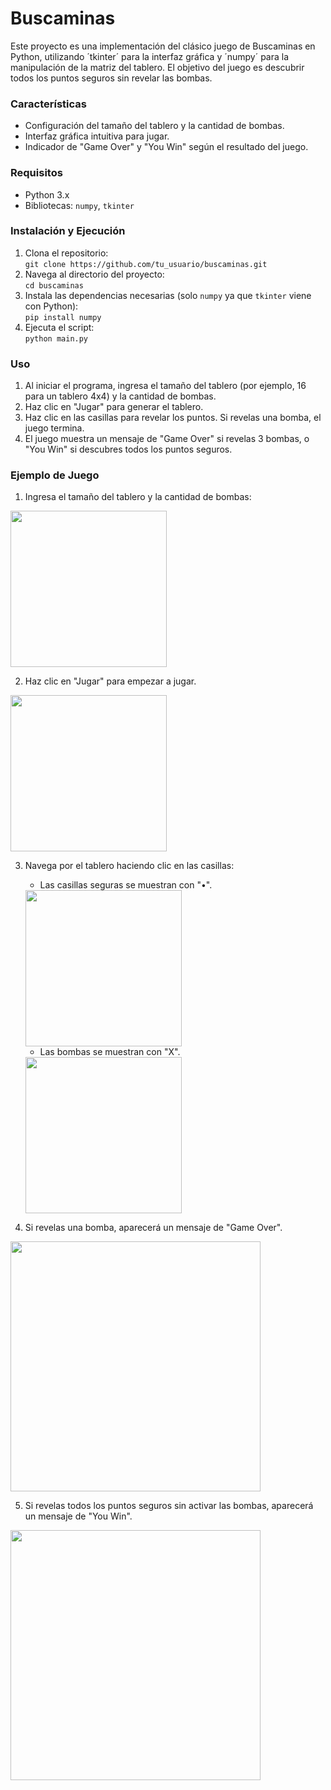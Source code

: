 # Buscaminas

Este proyecto es una implementación del clásico juego de Buscaminas en Python, utilizando ´tkinter´ para la interfaz gráfica y ´numpy´ para la manipulación de la matriz del tablero. El objetivo del juego es descubrir todos los puntos seguros sin revelar las bombas.

### Características
* Configuración del tamaño del tablero y la cantidad de bombas.
* Interfaz gráfica intuitiva para jugar.
* Indicador de "Game Over" y "You Win" según el resultado del juego.

### Requisitos
* Python 3.x
* Bibliotecas: `numpy`, `tkinter`

### Instalación y Ejecución

1. Clona el repositorio: \
   `git clone https://github.com/tu_usuario/buscaminas.git`
3. Navega al directorio del proyecto: \
   `cd buscaminas`
5. Instala las dependencias necesarias (solo `numpy` ya que `tkinter` viene con Python): \
   `pip install numpy`
7. Ejecuta el script: \
   `python main.py`
   
### Uso
1. Al iniciar el programa, ingresa el tamaño del tablero (por ejemplo, 16 para un tablero 4x4) y la cantidad de bombas.
2. Haz clic en "Jugar" para generar el tablero.
3. Haz clic en las casillas para revelar los puntos. Si revelas una bomba, el juego termina.
4. El juego muestra un mensaje de "Game Over" si revelas 3 bombas, o "You Win" si descubres todos los puntos seguros.

### Ejemplo de Juego

1. Ingresa el tamaño del tablero y la cantidad de bombas:
  <img src='https://github.com/byTitoEmiljo/buscaminas/assets/119460094/7e0817ef-69d9-4dc0-9b17-2ed6e62861a4' width='250'>

2. Haz clic en "Jugar" para empezar a jugar.
  <img src='https://github.com/byTitoEmiljo/buscaminas/assets/119460094/01c48893-e19f-4409-9ba3-779729740121' width='250'>

3. Navega por el tablero haciendo clic en las casillas:
   * Las casillas seguras se muestran con "•".
    <img src='https://github.com/byTitoEmiljo/buscaminas/assets/119460094/1b30d693-f89b-4d97-95f3-a2490b502a9b' width='250'>

   * Las bombas se muestran con "X".
    <img src='https://github.com/byTitoEmiljo/buscaminas/assets/119460094/5b1dc16d-b7ac-4269-baea-95c769d722a8' width='250'>

4. Si revelas una bomba, aparecerá un mensaje de "Game Over".
<img src='https://github.com/byTitoEmiljo/buscaminas/assets/119460094/5aea66f5-b99f-41bd-b296-4648cbd7bd17' width='400'>

5. Si revelas todos los puntos seguros sin activar las bombas, aparecerá un mensaje de "You Win".
<img src='https://github.com/byTitoEmiljo/buscaminas/assets/119460094/4de523d9-52df-4bda-8649-1a8639199cbc' width='400'>

